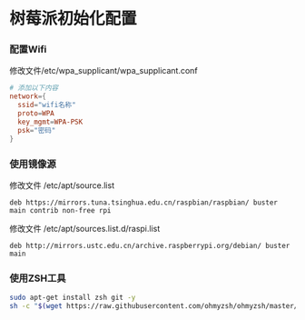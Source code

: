 # 树莓派初始化配置

### 配置Wifi
修改文件/etc/wpa_supplicant/wpa_supplicant.conf
``` conf
# 添加以下内容
network={
  ssid="wifi名称"
  proto=WPA
  key_mgmt=WPA-PSK
  psk="密码"
}
```

### 使用镜像源
修改文件 /etc/apt/source.list
```
deb https://mirrors.tuna.tsinghua.edu.cn/raspbian/raspbian/ buster main contrib non-free rpi
```

修改文件 /etc/apt/sources.list.d/raspi.list
```
deb http://mirrors.ustc.edu.cn/archive.raspberrypi.org/debian/ buster main
```

### 使用ZSH工具
``` sh
sudo apt-get install zsh git -y
sh -c "$(wget https://raw.githubusercontent.com/ohmyzsh/ohmyzsh/master/tools/install.sh -O -)"
```